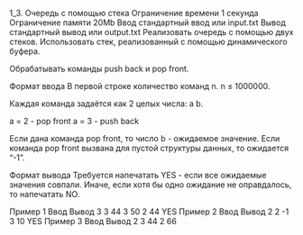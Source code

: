 1_3. Очередь с помощью стека
Ограничение времени	1 секунда
Ограничение памяти	20Mb
Ввод	стандартный ввод или input.txt
Вывод	стандартный вывод или output.txt
Реализовать очередь с помощью двух стеков. Использовать стек, реализованный с помощью динамического буфера.

Обрабатывать команды push back и pop front.

Формат ввода
В первой строке количество команд n. n ≤ 1000000.

Каждая команда задаётся как 2 целых числа: a b.

a = 2 - pop front
a = 3 - push back

Если дана команда pop front, то число b - ожидаемое значение. Если команда pop front вызвана для пустой структуры данных, то ожидается “-1”.

Формат вывода
Требуется напечатать YES - если все ожидаемые значения совпали. Иначе, если хотя бы одно ожидание не оправдалось, то напечатать NO.

Пример 1
Ввод	Вывод
3
3 44
3 50
2 44
YES
Пример 2
Ввод	Вывод
2
2 -1
3 10
YES
Пример 3
Ввод	Вывод
2
3 44
2 66
